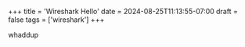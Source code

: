 +++
title = 'Wireshark Hello'
date = 2024-08-25T11:13:55-07:00
draft = false
tags = ['wireshark']
+++


whaddup